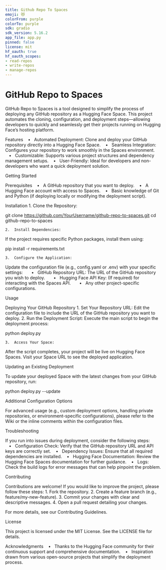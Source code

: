 ```yaml
---
title: Github Repo To Spaces
emoji: 😻
colorFrom: purple
colorTo: purple
sdk: gradio
sdk_version: 5.16.2
app_file: app.py
pinned: false
license: mit
hf_oauth: true
hf_oauth_scopes:
- read-repos
- write-repos
- manage-repos
---
```


# GitHub Repo to Spaces

GitHub Repo to Spaces is a tool designed to simplify the process of deploying any GitHub repository as a Hugging Face Space. This project automates the cloning, configuration, and deployment steps—allowing developers to quickly and seamlessly get their projects running on Hugging Face’s hosting platform.

Features
   •   Automated Deployment: Clone and deploy your GitHub repository directly into a Hugging Face Space.
   •   Seamless Integration: Configures your repository to work smoothly in the Spaces environment.
   •   Customizable: Supports various project structures and dependency management setups.
   •   User-Friendly: Ideal for developers and non-developers who want a quick deployment solution.

Getting Started

Prerequisites
   •   A GitHub repository that you want to deploy.
   •   A Hugging Face account with access to Spaces.
   •   Basic knowledge of Git and Python (if deploying locally or modifying the deployment script).

Installation
	1.	Clone the Repository:

git clone https://github.com/YourUsername/github-repo-to-spaces.git
cd github-repo-to-spaces


	2.	Install Dependencies:
If the project requires specific Python packages, install them using:

pip install -r requirements.txt


	3.	Configure the Application:
Update the configuration file (e.g., config.yaml or .env) with your specific settings:
      •   GitHub Repository URL: The URL of the GitHub repository you wish to deploy.
      •   Hugging Face API Key: (If required) for interacting with the Spaces API.
      •   Any other project-specific configurations.

Usage

Deploying Your GitHub Repository
	1.	Set Your Repository URL:
Edit the configuration file to include the URL of the GitHub repository you want to deploy.
	2.	Run the Deployment Script:
Execute the main script to begin the deployment process:

python deploy.py


	3.	Access Your Space:
After the script completes, your project will be live on Hugging Face Spaces. Visit your Space URL to see the deployed application.

Updating an Existing Deployment

To update your deployed Space with the latest changes from your GitHub repository, run:

python deploy.py --update

Additional Configuration Options

For advanced usage (e.g., custom deployment options, handling private repositories, or environment-specific configurations), please refer to the Wiki or the inline comments within the configuration files.

Troubleshooting

If you run into issues during deployment, consider the following steps:
   •   Configuration Check: Verify that the GitHub repository URL and API keys are correctly set.
   •   Dependency Issues: Ensure that all required dependencies are installed.
   •   Hugging Face Documentation: Review the Hugging Face Spaces documentation for further guidance.
   •   Logs: Check the build logs for error messages that can help pinpoint the problem.

Contributing

Contributions are welcome! If you would like to improve the project, please follow these steps:
	1.	Fork the repository.
	2.	Create a feature branch (e.g., feature/my-new-feature).
	3.	Commit your changes with clear and descriptive messages.
	4.	Open a pull request detailing your changes.

For more details, see our Contributing Guidelines.

License

This project is licensed under the MIT License. See the LICENSE file for details.

Acknowledgments
   •   Thanks to the Hugging Face community for their continuous support and comprehensive documentation.
   •   Inspiration drawn from various open-source projects that simplify the deployment process.





